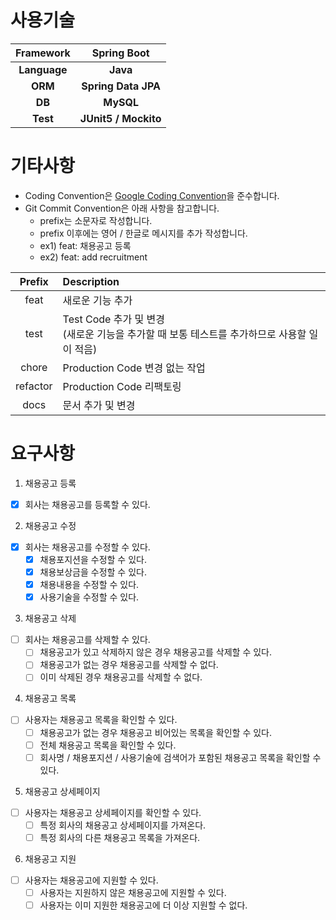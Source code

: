# 사용기술
|  Framework   |     Spring Boot      | 
|:------------:|:--------------------:|
| **Language** |       **Java**       |
|   **ORM**    | **Spring Data JPA**  |
|    **DB**    |      **MySQL**       |
 |   **Test**   | **JUnit5 / Mockito** |

# 기타사항
- Coding Convention은 [Google Coding Convention](https://google.github.io/styleguide/javaguide.html)을 준수합니다.
- Git Commit Convention은 아래 사항을 참고합니다.
  - prefix는 소문자로 작성합니다. 
  - prefix 이후에는 영어 / 한글로 메시지를 추가 작성합니다.
  - ex1) feat: 채용공고 등록
  - ex2) feat: add recruitment

|  Prefix  | Description                                                   |
|:--------:|:--------------------------------------------------------------
|   feat   | 새로운 기능 추가                                                     |
|   test   | Test Code 추가 및 변경<br/>(새로운 기능을 추가할 때 보통 테스트를 추가하므로 사용할 일이 적음) |
|  chore   | Production Code 변경 없는 작업                                      |
| refactor | Production Code 리팩토링                                          |
|   docs   | 문서 추가 및 변경                                                    |


# 요구사항
1. 채용공고 등록

- [x] 회사는 채용공고를 등록할 수 있다.

2. 채용공고 수정
- [x] 회사는 채용공고를 수정할 수 있다.
  - [x] 채용포지션을 수정할 수 있다.
  - [x] 채용보상금을 수정할 수 있다.
  - [x] 채용내용을 수정할 수 있다.
  - [x] 사용기술을 수정할 수 있다.

3. 채용공고 삭제
- [ ] 회사는 채용공고를 삭제할 수 있다.
  - [ ] 채용공고가 있고 삭제하지 않은 경우 채용공고를 삭제할 수 있다.
  - [ ] 채용공고가 없는 경우 채용공고를 삭제할 수 없다. 
  - [ ] 이미 삭제된 경우 채용공고를 삭제할 수 없다.

4. 채용공고 목록
- [ ] 사용자는 채용공고 목록을 확인할 수 있다.
  - [ ] 채용공고가 없는 경우 채용공고 비어있는 목록을 확인할 수 있다. 
  - [ ] 전체 채용공고 목록을 확인할 수 있다.
  - [ ] 회사명 / 채용포지션 / 사용기술에 검색어가 포함된 채용공고 목록을 확인할 수 있다.

5. 채용공고 상세페이지
- [ ] 사용자는 채용공고 상세페이지를 확인할 수 있다.
  - [ ] 특정 회사의 채용공고 상세페이지를 가져온다.
  - [ ] 특정 회사의 다른 채용공고 목록을 가져온다.

6. 채용공고 지원
- [ ] 사용자는 채용공고에 지원할 수 있다.
  - [ ] 사용자는 지원하지 않은 채용공고에 지원할 수 있다.
  - [ ] 사용자는 이미 지원한 채용공고에 더 이상 지원할 수 없다.
